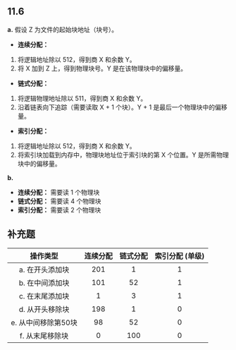## 11.6
**a.**
假设 Z 为文件的起始块地址（块号）。
- **连续分配：**
1. 将逻辑地址除以 512，得到商 X 和余数 Y。
2. 将 X 加到 Z 上，得到物理块号。Y 是在该物理块中的偏移量。

- **链式分配：**
1. 将逻辑物理地址除以 511，得到商 X 和余数 Y。
2. 沿着链表向下追踪（需要读取 X + 1 个块）。Y + 1 是最后一个物理块中的偏移量。

- **索引分配：**
1. 将逻辑地址除以 512，得到商 X 和余数 Y。
2. 将索引块加载到内存中，物理块地址位于索引块的第 X 个位置。Y 是所需物理块中的偏移量。

**b.**
- **连续分配：** 需要读 1 个物理块
- **链式分配：** 需要读 4 个物理块
- **索引分配：** 需要读 2 个物理块

## 补充题

|     操作类型     | 连续分配 | 链式分配 | 索引分配 (单级) |
| :----------: | :--: | :--: | :-------: |
|  a. 在开头添加块   | 201  |  1   |     1     |
|  b. 在中间添加块   | 101  |  52  |     1     |
|  c. 在末尾添加块   |  1   |  3   |     1     |
|  d. 从开头移除块   | 198  |  1   |     0     |
| e. 从中间移除第50块 |  98  |  52  |     0     |
|  f. 从末尾移除块   |  0   | 100  |     0     |
